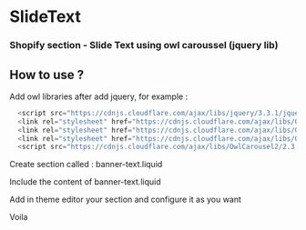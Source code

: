 # SlideText

### Shopify section - Slide Text using owl caroussel (jquery lib)

## How to use ?

Add owl libraries after add jquery, for example :
```javascript
  <script src="https://cdnjs.cloudflare.com/ajax/libs/jquery/3.3.1/jquery.min.js" integrity="sha256-FgpCb/KJQlLNfOu91ta32o/NMZxltwRo8QtmkMRdAu8=" crossorigin="anonymous"></script>
  <link rel="stylesheet" href="https://cdnjs.cloudflare.com/ajax/libs/OwlCarousel2/2.3.3/assets/owl.carousel.min.css">
  <link rel="stylesheet" href="https://cdnjs.cloudflare.com/ajax/libs/OwlCarousel2/2.2.1/assets/owl.theme.default.min.css">
  <link rel="stylesheet" href="https://cdnjs.cloudflare.com/ajax/libs/OwlCarousel2/2.3.3/assets/owl.theme.default.css">
  <script src="https://cdnjs.cloudflare.com/ajax/libs/OwlCarousel2/2.3.3/owl.carousel.min.js"></script>
```

Create section called : banner-text.liquid

Include the content of banner-text.liquid

Add in theme editor your section and configure it as you want

Voila
